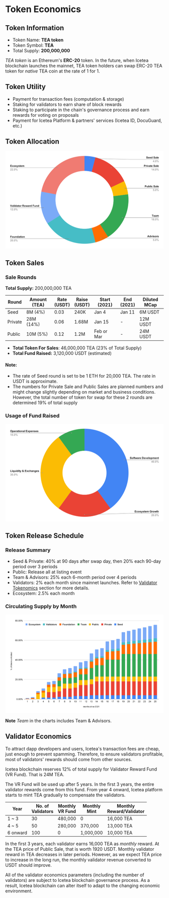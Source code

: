 # Token Economics

## Token Information

- Token Name: __TEA token__
- Token Symbol: __TEA__
- Total Supply: __200,000,000__

_TEA token_ is an Ethereum's __ERC-20__ token. In the future, when Icetea blockchain launches the mainnet, TEA token holders can swap ERC-20 TEA token for _native_ TEA coin at the rate of 1 for 1.

## Token Utility

- Payment for transaction fees (computation & storage)
- Staking for validators to earn share of block rewards
- Staking to participate in the chain's governance process and earn rewards for voting on proposals
- Payment for Icetea Platform & partners' services (Icetea ID, DocuGuard, etc.)

## Token Allocation

![Token Allocation](./alloc.svg)

## Token Sales
### Sale Rounds
__Total Supply:__ 200,000,000 TEA

| Round | Amount<br>(TEA) | Rate<br>(USDT) | Raise<br>(USDT) | Start<br>(2021) | End<br>(2021) | Diluted<br>MCap<br> |
|-------|--------|------|-------|-------|-----|----|
| Seed | 8M (4%) | 0.03 | 240K | Jan 4 | Jan 11 | 6M USDT |
| Private | 28M (14%) | 0.06 | 1.68M | Jan 15 | - | 12M USDT |
| Public | 10M (5%) | 0.12 | 1.2M | Feb or Mar | - | 24M USDT |

- __Total Token For Sales__: 46,000,000 TEA (23% of Total Supply)
- __Total Fund Raised:__ 3,120,000 USDT (estimated)

#### Note:
- The rate of Seed round is set to be 1 ETH for 20,000 TEA. The rate in USDT is approximate.
- The numbers for Private Sale and Public Sales are planned numbers and might change slightly depending on market and business conditions. However, the total number of token for swap for these 2 rounds are determined 19% of total supply

### Usage of Fund Raised

![Usage of Fund](./fund.svg)

## Token Release Schedule

### Release Summary
- Seed & Private: 40% at 90 days after swap day, then 20% each 90-day period over 3 periods
- Public: Release all at listing event
- Team & Advisors: 25% each 6-month period over 4 periods
- Validators: 2% each month since mainnet launches. Refer to [Validator Tokenomics](#validator-economics) section for more details.
- Ecosystem: 2.5% each month

### Circulating Supply by Month
![Circulating Suply](./circulating.svg)

**Note** _Team_ in the charts includes Team & Advisors.

## Validator Economics

To attract dapp developers and users, Icetea's transaction fees are cheap, just enough to prevent spamming. Therefore, to ensure validators profitable, most of validators' rewards should come from other sources.

Icetea blockchain reserves 12% of total supply for Validator Reward Fund (VR Fund). That is 24M TEA.

The VR Fund will be used up after 5 years. In the first 3 years, the entire validator rewards come from this fund. From year 4 onward, Icetea platform starts to mint TEA gradually to compensate the validators.

| Year | No. of<br>Validators | Monthly<br>VR Fund | Monthly<br>Mint | Monthly<br>Reward/Validator |
|------|------------|-----|------|-------|
| 1 ~ 3| 30 | 480,000 | 0 | 16,000 TEA |
| 4 ~ 5| 50 |  280,000 | 370,000 | 13,000 TEA |
| 6 onward | 100 | 0 | 1,000,000 | 10,000 TEA |

In the first 3 years, each validator earns 16,000 TEA as _monthly_ reward. At the TEA price of Public Sale, that is worth 1920 USDT. Monthly validator reward in TEA decreases in later periods. However, as we expect TEA price to increase in the long run, the monthly validator revenue converted to USDT should improve.

All of the validator economics parameters (including the number of validators) are subject to Icetea blockchain governance process. As a result, Icetea blockchain can alter itself to adapt to the changing economic environment.